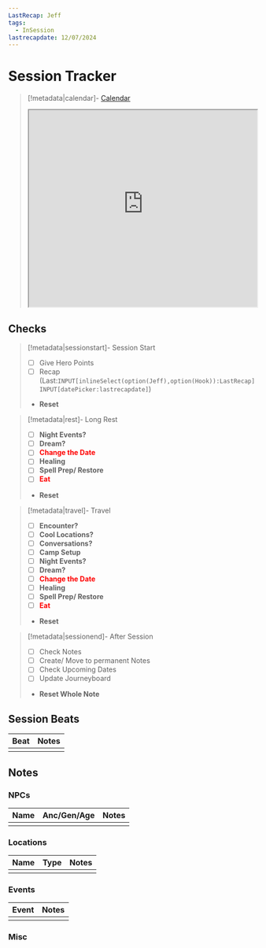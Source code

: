 ```yaml
---
LastRecap: Jeff
tags:
  - InSession
lastrecapdate: 12/07/2024
---
```

# Session Tracker


> [!metadata|calendar]- [Calendar](https://app.fantasy-calendar.com/calendars/eef4bc8ce5816a8ef752d35b7e4cfd4d)
> <iframe
> height = "400"
> width =  "100%"
> src = "https://app.fantasy-calendar.com/calendars/eef4bc8ce5816a8ef752d35b7e4cfd4d">
> </iframe>

## Checks

> [!metadata|sessionstart]- Session Start
> - [ ] Give Hero Points
> - [ ] Recap (Last:`INPUT[inlineSelect(option(Jeff),option(Hook)):LastRecap]` `INPUT[datePicker:lastrecapdate]`)
> - **Reset**

> [!metadata|rest]- Long Rest
> - [ ] **Night Events?**
> - [ ] **Dream?**
> - [ ] **<font color="#ff0000">Change the Date</font>**
> - [ ] **Healing**
> - [ ] **Spell Prep/ Restore**
> - [ ] **<font color="#ff0000">Eat</font>**
> - **Reset**

> [!metadata|travel]- Travel
> - [ ] **Encounter?**
> - [ ] **Cool Locations?**
> - [ ] **Conversations?**
> - [ ] **Camp Setup**
> - [ ] **Night Events?**
> - [ ] **Dream?**
> - [ ] **<font color="#ff0000">Change the Date</font>**
> - [ ] **Healing**
> - [ ] **Spell Prep/ Restore**
> - [ ] **<font color="#ff0000">Eat</font>**
> - **Reset**

> [!metadata|sessionend]- After Session
> - [ ] Check Notes
> - [ ] Create/ Move to permanent Notes
> - [ ] Check Upcoming Dates
> - [ ] Update Journeyboard
> - **Reset Whole Note**

## Session Beats

| Beat | Notes |
| ---- | ----- |
|      |       |

## Notes

### NPCs

| Name | Anc/Gen/Age | Notes |
| ---- | ----------- | ----- |
|      |             |       |


### Locations

| Name | Type | Notes |
| ---- | ---- | ----- |
|      |      |       |

### Events

| Event | Notes |
| ----- | ----- |
|       |       |


### Misc



